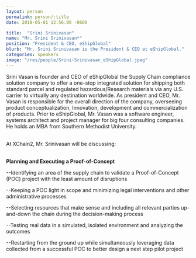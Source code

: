 ```yaml
---
layout: person
permalink: person/:title
date: 2018-05-01 12:56:00 -0600

title:  "Srini Srinivasan"
name: "Mr. Srini Srinivasan*"
position: "President & CEO, eShipGlobal"
blurb: "Mr. Srini Srinivasan is the President & CEO at eShipGlobal."
categories: speakers
image: "/res/people/Srini-Srinivasan_eShipGlobal.jpeg"
---
```

Srini Vasan is founder and CEO of eShipGlobal the Supply Chain compliance solution company to offer a one-stop integrated solution for shipping both standard parcel and regulated hazardous/Research materials via any U.S. carrier to virtually any destination worldwide. As president and CEO, Mr. Vasan is responsible for the overall direction of the company, overseeing product conceptualization, Innovation, development and commercialization of products. Prior to eShipGlobal, Mr. Vasan was a software engineer, systems architect and project manager for big four consulting companies. He holds an MBA from Southern Methodist University.

<br>
At XChain2, Mr. Srinivasan will be discussing:
<br>
<br>
<p><b>Planning and Executing a Proof-of-Concept</b></p>

<p>--Identifying an area of the supply chain to validate a Proof-of-Concept (POC) project with the least amount of disruptions</p>
<p>--Keeping a POC light in scope and minimizing legal interventions and other administrative processes</p>
<p>--Selecting resources that make sense and including all relevant parties up-and-down the chain during the decision-making process</p> 
<p>--Testing real data in a simulated, isolated environment and analyzing the outcomes</p>
<p>--Restarting from the ground up while simultaneously leveraging data collected from a successful POC to better design a next step pilot project</p>


